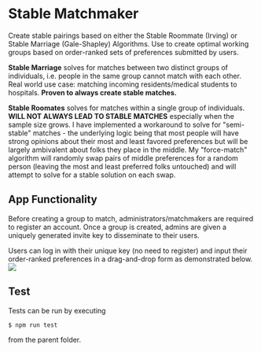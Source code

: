 # Stable Matchmaker

Create stable pairings based on either the Stable Roommate (Irving) or Stable Marriage (Gale-Shapley) Algorithms. Use to create optimal working groups based on order-ranked sets of preferences submitted by users. 

**Stable Marriage** solves for matches between two distinct groups of individuals, i.e. people in the same group cannot match with each other. Real world use case: matching incoming residents/medical students to hospitals. **Proven to always create stable matches.**

**Stable Roomates** solves for matches within a single group of individuals. **WILL NOT ALWAYS LEAD TO STABLE MATCHES** especially when the sample size grows. I have implemented a workaround to solve for "semi-stable" matches - the underlying logic being that most people will have strong opinions about their most and least favored preferences but will be largely ambivalent about folks they place in the middle. My "force-match" algorithm will randomly swap pairs of middle preferences for a random person (leaving the most and least preferred folks untouched) and will attempt to solve for a stable solution on each swap. 

## App Functionality

Before creating a group to match, administrators/matchmakers are required to register an account. Once a group is created, admins are given a uniquely generated invite key to disseminate to their users.

Users can log in with their unique key (no need to register) and input their order-ranked preferences in a drag-and-drop form as demonstrated below.
<img src="https://i.imgur.com/QZOP8Z5.gif"/>



## Test
Tests can be run by executing

```
$ npm run test
```

from the parent folder.
